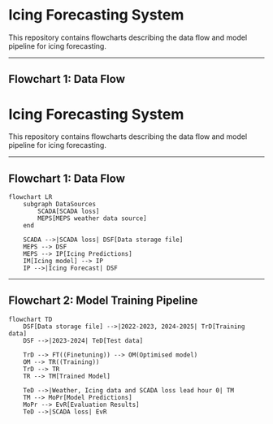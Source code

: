 # Icing Forecasting System

This repository contains flowcharts describing the data flow and model pipeline for icing forecasting.

---

## Flowchart 1: Data Flow

# Icing Forecasting System

This repository contains flowcharts describing the data flow and model pipeline for icing forecasting.

---

## Flowchart 1: Data Flow

```mermaid
flowchart LR
    subgraph DataSources
        SCADA[SCADA loss]
        MEPS[MEPS weather data source]
    end

    SCADA -->|SCADA loss| DSF[Data storage file]
    MEPS --> DSF
    MEPS --> IP[Icing Predictions]
    IM[Icing model] --> IP
    IP -->|Icing Forecast| DSF
```

---

## Flowchart 2: Model Training Pipeline

```mermaid
flowchart TD
    DSF[Data storage file] -->|2022-2023, 2024-2025| TrD[Training data]
    DSF -->|2023-2024| TeD[Test data]

    TrD --> FT((Finetuning)) --> OM(Optimised model)
    OM --> TR((Training))
    TrD --> TR
    TR --> TM[Trained Model]
    
    TeD -->|Weather, Icing data and SCADA loss lead hour 0| TM
    TM --> MoPr[Model Predictions]
    MoPr --> EvR[Evaluation Results]
    TeD -->|SCADA loss| EvR



